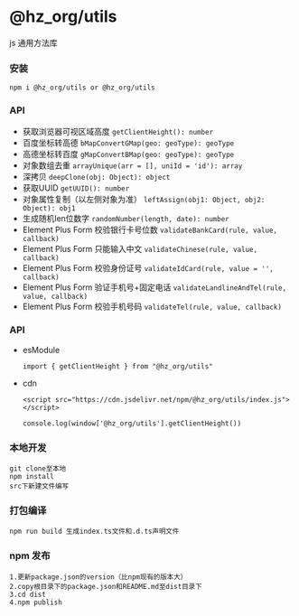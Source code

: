 <!--
 * @Description: 
 * @Version: 1.0
 * @Author: zengxianghui
 * @Date: 2022-08-10 08:38:17
 * @LastEditors: zengxianghui1
 * @LastEditTime: 2022-08-15 11:11:29
-->
# @hz_org/utils

js 通用方法库

### 安装

`npm i @hz_org/utils or @hz_org/utils`

### API

- 获取浏览器可视区域高度
  `getClientHeight(): number`
- 百度坐标转高德
  `bMapConvertGMap(geo: geoType): geoType`
- 高德坐标转百度
  `gMapConvertBMap(geo: geoType): geoType`
- 对象数组去重
  `arrayUnique(arr = [], uniId = 'id'): array`
- 深拷贝
  `deepClone(obj: Object): object`
- 获取UUID
  `getUUID(): number`
- 对象属性复制（以左侧对象为准）
  `leftAssign(obj1: Object, obj2: Object): obj1`
- 生成随机len位数字
  `randomNumber(length, date): number`
- Element Plus Form 校验银行卡号位数
  `validateBankCard(rule, value, callback)`
- Element Plus Form 只能输入中文
  `validateChinese(rule, value, callback)`
- Element Plus Form 校验身份证号
  `validateIdCard(rule, value = '', callback)`
- Element Plus Form 验证手机号+固定电话
  `validateLandlineAndTel(rule, value, callback)`
- Element Plus Form 校验手机号码
  `validateTel(rule, value, callback)`

### API

- esModule
  ```
  import { getClientHeight } from "@hz_org/utils"
  ```

- cdn
  ```
  <script src="https://cdn.jsdelivr.net/npm/@hz_org/utils/index.js"></script>

  console.log(window['@hz_org/utils'].getClientHeight())
  ```

### 本地开发

```
git clone至本地
npm install
src下新建文件编写
```

### 打包编译

```
npm run build 生成index.ts文件和.d.ts声明文件
```

### npm 发布

```
1.更新package.json的version（比npm现有的版本大）
2.copy根目录下的package.json和README.md至dist目录下
3.cd dist
4.npm publish
```